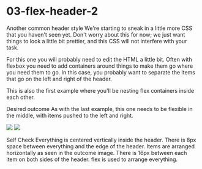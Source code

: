 # 03-flex-header-2

Another common header style
We're starting to sneak in a little more CSS that you haven't seen yet. Don't worry about this for now; we just want things to look a little bit prettier, and this CSS will not interfere with your task.

For this one you will probably need to edit the HTML a little bit. Often with flexbox you need to add containers around things to make them go where you need them to go. In this case, you probably want to separate the items that go on the left and right of the header.

This is also the first example where you'll be nesting flex containers inside each other.

Desired outcome
As with the last example, this one needs to be flexible in the middle, with items pushed to the left and right.

<img src='https://github.com/TheOdinProject/css-exercises/raw/main/flex/03-flex-header-2/desired-outcome.png'>

<img src='https://github.com/TheOdinProject/css-exercises/raw/main/flex/03-flex-header-2/desired-outcome.gif'>

Self Check
Everything is centered vertically inside the header.
There is 8px space between everything and the edge of the header.
Items are arranged horizontally as seen in the outcome image.
There is 16px between each item on both sides of the header.
flex is used to arrange everything.
